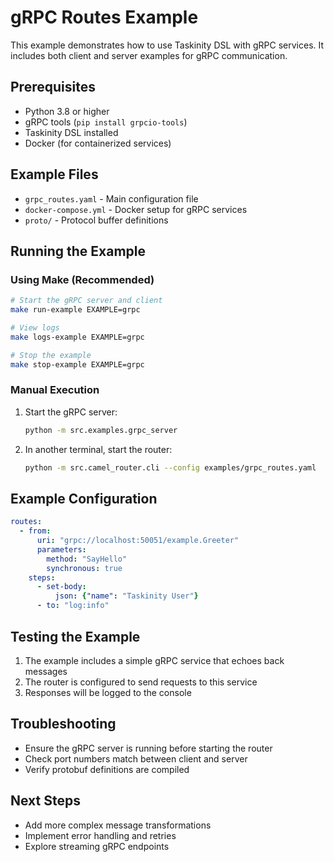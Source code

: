 # gRPC Routes Example

This example demonstrates how to use Taskinity DSL with gRPC services. It includes both client and server examples for gRPC communication.

## Prerequisites

- Python 3.8 or higher
- gRPC tools (`pip install grpcio-tools`)
- Taskinity DSL installed
- Docker (for containerized services)

## Example Files

- `grpc_routes.yaml` - Main configuration file
- `docker-compose.yml` - Docker setup for gRPC services
- `proto/` - Protocol buffer definitions

## Running the Example

### Using Make (Recommended)

```bash
# Start the gRPC server and client
make run-example EXAMPLE=grpc

# View logs
make logs-example EXAMPLE=grpc

# Stop the example
make stop-example EXAMPLE=grpc
```

### Manual Execution

1. Start the gRPC server:
   ```bash
   python -m src.examples.grpc_server
   ```

2. In another terminal, start the router:
   ```bash
   python -m src.camel_router.cli --config examples/grpc_routes.yaml
   ```

## Example Configuration

```yaml
routes:
  - from:
      uri: "grpc://localhost:50051/example.Greeter"
      parameters:
        method: "SayHello"
        synchronous: true
    steps:
      - set-body:
          json: {"name": "Taskinity User"}
      - to: "log:info"
```

## Testing the Example

1. The example includes a simple gRPC service that echoes back messages
2. The router is configured to send requests to this service
3. Responses will be logged to the console

## Troubleshooting

- Ensure the gRPC server is running before starting the router
- Check port numbers match between client and server
- Verify protobuf definitions are compiled

## Next Steps

- Add more complex message transformations
- Implement error handling and retries
- Explore streaming gRPC endpoints
